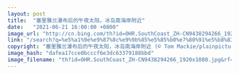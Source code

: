 ```yaml
---
layout: post
title:  "塞里雅兰瀑布后的午夜太阳，冰岛南海岸附近"
date:   "2021-06-21 16:00:00 +0800"
image_url: "http://cn.bing.com/th?id=OHR.SouthCoast_ZH-CN9438294266_1920x1080.jpg&rf=LaDigue_1920x1080.jpg&pid=hp"
link: "/search?q=%e5%a1%9e%e9%87%8c%e9%9b%85%e5%85%b0%e7%80%91%e5%b8%83&form=hpcapt&mkt=zh-cn"
copyright: "塞里雅兰瀑布后的午夜太阳，冰岛南海岸附近 (© Tom Mackie/plainpicture)"
image_hash: "dafea17cce0bcccf6e3dc63379188bbd"
image_filename: "th?id=OHR.SouthCoast_ZH-CN9438294266_1920x1080.jpg&rf=LaDigue_1920x1080.jpg&pid=hp"
---
```

